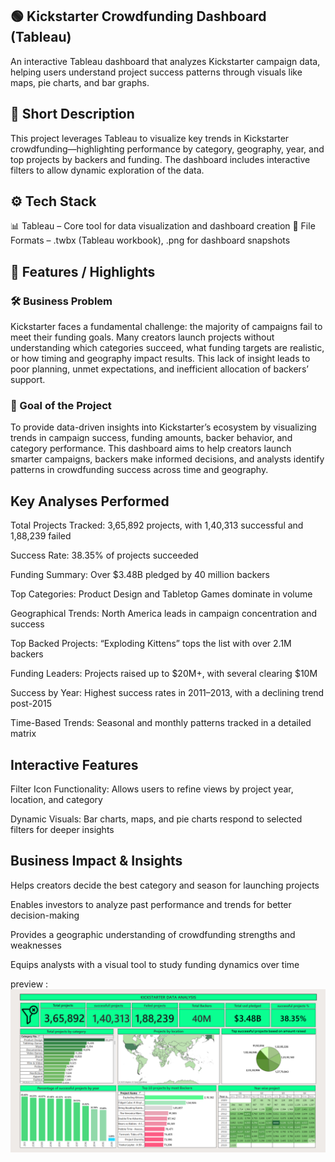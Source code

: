 ## 🟢 Kickstarter Crowdfunding Dashboard (Tableau)
An interactive Tableau dashboard that analyzes Kickstarter campaign data, helping users understand project success patterns through visuals like maps, pie charts, and bar graphs.

## 📝 Short Description
This project leverages Tableau to visualize key trends in Kickstarter crowdfunding—highlighting performance by category, geography, year, and top projects by backers and funding. The dashboard includes interactive filters to allow dynamic exploration of the data.

## ⚙️ Tech Stack
📊 Tableau – Core tool for data visualization and dashboard creation
📁 File Formats – .twbx (Tableau workbook), .png for dashboard snapshots

## 🌟 Features / Highlights
### 🛠️ Business Problem
Kickstarter faces a fundamental challenge: the majority of campaigns fail to meet their funding goals. Many creators launch projects without understanding which categories succeed, what funding targets are realistic, or how timing and geography impact results. This lack of insight leads to poor planning, unmet expectations, and inefficient allocation of backers’ support.

### 🎯 Goal of the Project
To provide data-driven insights into Kickstarter’s ecosystem by visualizing trends in campaign success, funding amounts, backer behavior, and category performance. This dashboard aims to help creators launch smarter campaigns, backers make informed decisions, and analysts identify patterns in crowdfunding success across time and geography.

## Key Analyses Performed
Total Projects Tracked: 3,65,892 projects, with 1,40,313 successful and 1,88,239 failed

Success Rate: 38.35% of projects succeeded

Funding Summary: Over $3.48B pledged by 40 million backers

Top Categories: Product Design and Tabletop Games dominate in volume

Geographical Trends: North America leads in campaign concentration and success

Top Backed Projects: “Exploding Kittens” tops the list with over 2.1M backers

Funding Leaders: Projects raised up to $20M+, with several clearing $10M

Success by Year: Highest success rates in 2011–2013, with a declining trend post-2015

Time-Based Trends: Seasonal and monthly patterns tracked in a detailed matrix

## Interactive Features
Filter Icon Functionality: Allows users to refine views by project year, location, and category

Dynamic Visuals: Bar charts, maps, and pie charts respond to selected filters for deeper insights

## Business Impact & Insights
Helps creators decide the best category and season for launching projects

Enables investors to analyze past performance and trends for better decision-making

Provides a geographic understanding of crowdfunding strengths and weaknesses

Equips analysts with a visual tool to study funding dynamics over time

preview : ![Dashboard Preview](https://github.com/Akmal-s/Tableau-Kickstarter-Project/blob/main/Kickstarter_crowdfunding_tableau.png)


